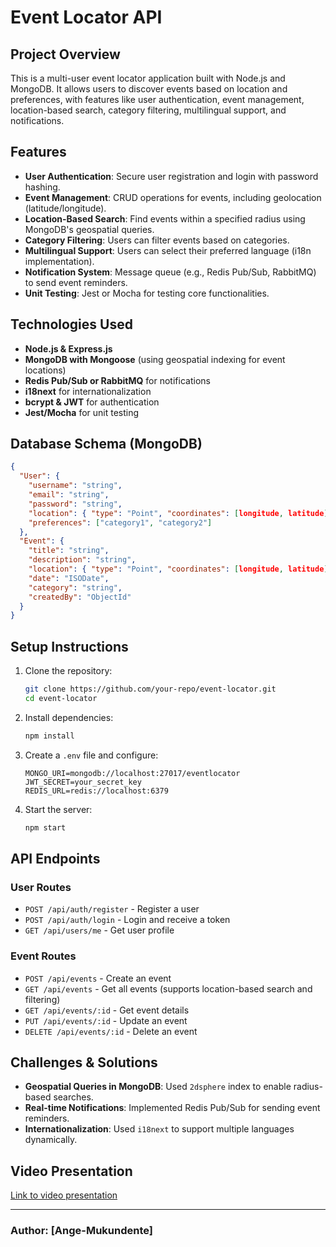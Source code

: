 # Event Locator API

## Project Overview
This is a multi-user event locator application built with Node.js and MongoDB. It allows users to discover events based on location and preferences, with features like user authentication, event management, location-based search, category filtering, multilingual support, and notifications.

## Features
- **User Authentication**: Secure user registration and login with password hashing.
- **Event Management**: CRUD operations for events, including geolocation (latitude/longitude).
- **Location-Based Search**: Find events within a specified radius using MongoDB's geospatial queries.
- **Category Filtering**: Users can filter events based on categories.
- **Multilingual Support**: Users can select their preferred language (i18n implementation).
- **Notification System**: Message queue (e.g., Redis Pub/Sub, RabbitMQ) to send event reminders.
- **Unit Testing**: Jest or Mocha for testing core functionalities.

## Technologies Used
- **Node.js & Express.js**
- **MongoDB with Mongoose** (using geospatial indexing for event locations)
- **Redis Pub/Sub or RabbitMQ** for notifications
- **i18next** for internationalization
- **bcrypt & JWT** for authentication
- **Jest/Mocha** for unit testing

## Database Schema (MongoDB)
```json
{
  "User": {
    "username": "string",
    "email": "string",
    "password": "string",
    "location": { "type": "Point", "coordinates": [longitude, latitude] },
    "preferences": ["category1", "category2"]
  },
  "Event": {
    "title": "string",
    "description": "string",
    "location": { "type": "Point", "coordinates": [longitude, latitude] },
    "date": "ISODate",
    "category": "string",
    "createdBy": "ObjectId"
  }
}
```

## Setup Instructions
1. Clone the repository:
   ```bash
   git clone https://github.com/your-repo/event-locator.git
   cd event-locator
   ```
2. Install dependencies:
   ```bash
   npm install
   ```
3. Create a `.env` file and configure:
   ```
   MONGO_URI=mongodb://localhost:27017/eventlocator
   JWT_SECRET=your_secret_key
   REDIS_URL=redis://localhost:6379
   ```
4. Start the server:
   ```bash
   npm start
   ```

## API Endpoints
### User Routes
- `POST /api/auth/register` - Register a user
- `POST /api/auth/login` - Login and receive a token
- `GET /api/users/me` - Get user profile

### Event Routes
- `POST /api/events` - Create an event
- `GET /api/events` - Get all events (supports location-based search and filtering)
- `GET /api/events/:id` - Get event details
- `PUT /api/events/:id` - Update an event
- `DELETE /api/events/:id` - Delete an event

## Challenges & Solutions
- **Geospatial Queries in MongoDB**: Used `2dsphere` index to enable radius-based searches.
- **Real-time Notifications**: Implemented Redis Pub/Sub for sending event reminders.
- **Internationalization**: Used `i18next` to support multiple languages dynamically.

## Video Presentation
[Link to video presentation](#) 

---
### Author: [Ange-Mukundente]

